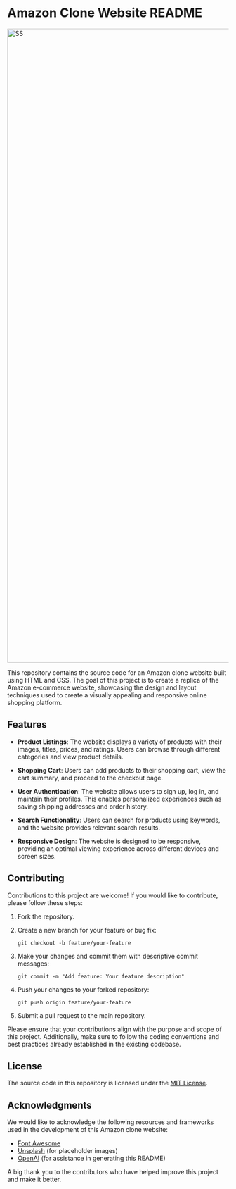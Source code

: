 # Amazon Clone Website README

<img width="1440" alt="SS" src="https://github.com/AK0561/AmazonClone/assets/97022114/510033d3-1f6e-468d-9795-995d30eb4d8b">


This repository contains the source code for an Amazon clone website built using HTML and CSS. The goal of this project is to create a replica of the Amazon e-commerce website, showcasing the design and layout techniques used to create a visually appealing and responsive online shopping platform.

## Features

- **Product Listings**: The website displays a variety of products with their images, titles, prices, and ratings. Users can browse through different categories and view product details.

- **Shopping Cart**: Users can add products to their shopping cart, view the cart summary, and proceed to the checkout page.

- **User Authentication**: The website allows users to sign up, log in, and maintain their profiles. This enables personalized experiences such as saving shipping addresses and order history.

- **Search Functionality**: Users can search for products using keywords, and the website provides relevant search results.

- **Responsive Design**: The website is designed to be responsive, providing an optimal viewing experience across different devices and screen sizes.

## Contributing

Contributions to this project are welcome! If you would like to contribute, please follow these steps:

1. Fork the repository.

2. Create a new branch for your feature or bug fix:

   ```shell
   git checkout -b feature/your-feature
   ```

3. Make your changes and commit them with descriptive commit messages:

   ```shell
   git commit -m "Add feature: Your feature description"
   ```

4. Push your changes to your forked repository:

   ```shell
   git push origin feature/your-feature
   ```

5. Submit a pull request to the main repository.

Please ensure that your contributions align with the purpose and scope of this project. Additionally, make sure to follow the coding conventions and best practices already established in the existing codebase.

## License

The source code in this repository is licensed under the [MIT License](LICENSE).

## Acknowledgments

We would like to acknowledge the following resources and frameworks used in the development of this Amazon clone website:

- [Font Awesome](https://fontawesome.com/)
- [Unsplash](https://unsplash.com/) (for placeholder images)
- [OpenAI](https://openai.com/) (for assistance in generating this README)

A big thank you to the contributors who have helped improve this project and make it better.

